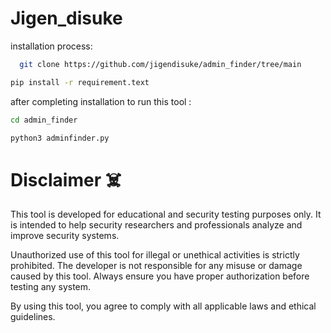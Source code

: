 # Jigen_disuke

installation process:

```bash
  git clone https://github.com/jigendisuke/admin_finder/tree/main

pip install -r requirement.text

```


after completing installation to run this tool :

```bash
cd admin_finder

python3 adminfinder.py

```



# Disclaimer ☠️

This tool is developed for educational and security testing purposes only. It is intended to help security researchers and professionals analyze and improve security systems.

Unauthorized use of this tool for illegal or unethical activities is strictly prohibited. The developer is not responsible for any misuse or damage caused by this tool. Always ensure you have proper authorization before testing any system.

By using this tool, you agree to comply with all applicable laws and ethical guidelines.